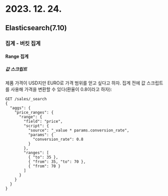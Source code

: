 # 2023. 12. 24.

## Elasticsearch(7.10)

### 집계 - 버킷 집계

#### Range 집계

##### 값 스크립트

제품 가격이 USD지만 EURO로 가격 범위를 얻고 싶다고 하자. 집계 전에 값 스크립트를 사용해 가격을 변환할 수 있다(환율이 0.8이라고 하자):

```http
GET /sales/_search
{
  "aggs": {
    "price_ranges": {
      "range": {
        "field": "price",
        "script": {
          "source": "_value * params.conversion_rate",
          "params": {
            "conversion_rate": 0.8
          }
        },
        "ranges": [
          { "to": 35 },
          { "from": 35, "to": 70 },
          { "from": 70 }
        ]
      }
    }
  }
}
```

